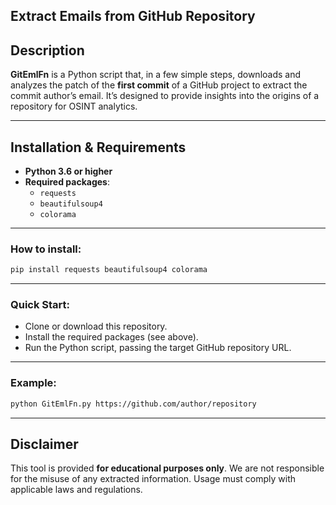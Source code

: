 ## Extract Emails from GitHub Repository  

## Description
**GitEmlFn** is a Python script that, in a few simple steps, downloads and analyzes the patch of the **first commit** of a GitHub project to extract the commit author’s email. It’s designed to provide insights into the origins of a repository for OSINT analytics.

---

## Installation & Requirements
- **Python 3.6 or higher**  
- **Required packages**:
  - `requests`
  - `beautifulsoup4`
  - `colorama`

---

### How to install:
```bash
pip install requests beautifulsoup4 colorama
```

---

### Quick Start:
- Clone or download this repository.
- Install the required packages (see above).
- Run the Python script, passing the target GitHub repository URL.

---

### Example:
```bash
python GitEmlFn.py https://github.com/author/repository
```

---

## Disclaimer
This tool is provided **for educational purposes only**. We are not responsible for the misuse of any extracted information. Usage must comply with applicable laws and regulations.
